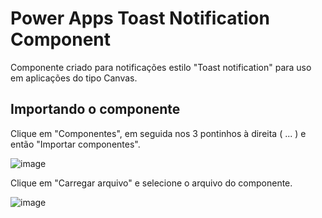 # Power Apps Toast Notification Component
Componente criado para notificações estilo "Toast notification" para uso em aplicações do tipo Canvas.


## Importando o componente

Clique em "Componentes", em seguida nos 3 pontinhos à direita ( ... ) e então "Importar componentes".

![image](https://user-images.githubusercontent.com/47257185/182978197-18b6eb03-312b-46d3-a2ba-0c979ca64320.png)

Clique em "Carregar arquivo" e selecione o arquivo do componente.

![image](https://user-images.githubusercontent.com/47257185/182978432-6fa9817b-ab94-4774-92c3-9d3dd6674eb1.png)
